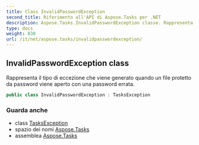 ```yaml
---
title: Class InvalidPasswordException
second_title: Riferimento all'API di Aspose.Tasks per .NET
description: Aspose.Tasks.InvalidPasswordException classe. Rappresenta il tipo di eccezione che viene generato quando un file protetto da password viene aperto con una password errata.
type: docs
weight: 830
url: /it/net/aspose.tasks/invalidpasswordexception/
---
```

## InvalidPasswordException class

Rappresenta il tipo di eccezione che viene generato quando un file protetto da password viene aperto con una password errata.

```csharp
public class InvalidPasswordException : TasksException
```

### Guarda anche

* class [TasksException](../tasksexception/)
* spazio dei nomi [Aspose.Tasks](../../aspose.tasks/)
* assemblea [Aspose.Tasks](../../)


